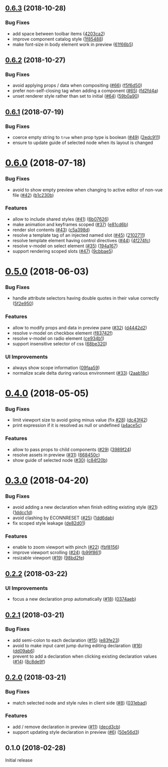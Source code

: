 <a name="0.6.3"></a>
## [0.6.3](https://github.com/ktsn/vue-designer/compare/v0.6.2...v0.6.3) (2018-10-28)


### Bug Fixes

* add space between toolbar items ([4203ca2](https://github.com/ktsn/vue-designer/commit/4203ca2))
* improve component catalog style ([1f85488](https://github.com/ktsn/vue-designer/commit/1f85488))
* make font-size in body element work in preview ([61f66b5](https://github.com/ktsn/vue-designer/commit/61f66b5))



<a name="0.6.2"></a>
## [0.6.2](https://github.com/ktsn/vue-designer/compare/v0.6.1...v0.6.2) (2018-10-27)


### Bug Fixes

* avoid applying props / data when compositing ([#66](https://github.com/ktsn/vue-designer/issues/66)) ([f5f6d50](https://github.com/ktsn/vue-designer/commit/f5f6d50))
* prefer non-self-closing tag when adding a component ([#65](https://github.com/ktsn/vue-designer/issues/65)) ([fd2fd4a](https://github.com/ktsn/vue-designer/commit/fd2fd4a))
* unset renderer style rather than set to initial ([#64](https://github.com/ktsn/vue-designer/issues/64)) ([59b0a90](https://github.com/ktsn/vue-designer/commit/59b0a90))



<a name="0.6.1"></a>
## [0.6.1](https://github.com/ktsn/vue-designer/compare/v0.6.0...v0.6.1) (2018-07-19)


### Bug Fixes

* coerce empty string to `true` when prop type is boolean ([#49](https://github.com/ktsn/vue-designer/issues/49)) ([2edc911](https://github.com/ktsn/vue-designer/commit/2edc911))
* ensure to update guide of selected node when its layout is changed


<a name="0.6.0"></a>
# [0.6.0](https://github.com/ktsn/vue-designer/compare/v0.5.0...v0.6.0) (2018-07-18)


### Bug Fixes

* avoid to show empty preview when changing to active editor of non-vue file ([#42](https://github.com/ktsn/vue-designer/issues/42)) ([b1c230b](https://github.com/ktsn/vue-designer/commit/b1c230b))


### Features

* allow to include shared styles ([#41](https://github.com/ktsn/vue-designer/issues/41)) ([6b07626](https://github.com/ktsn/vue-designer/commit/6b07626))
* make animation and keyframes scoped ([#37](https://github.com/ktsn/vue-designer/issues/37)) ([e81cd6b](https://github.com/ktsn/vue-designer/commit/e81cd6b))
* render slot contents ([#43](https://github.com/ktsn/vue-designer/issues/43)) ([c5a398d](https://github.com/ktsn/vue-designer/commit/c5a398d))
* resolve a template tag of an injected named slot ([#45](https://github.com/ktsn/vue-designer/issues/45)) ([2102711](https://github.com/ktsn/vue-designer/commit/2102711))
* resolve template element having control directives ([#44](https://github.com/ktsn/vue-designer/issues/44)) ([4f274fc](https://github.com/ktsn/vue-designer/commit/4f274fc))
* resolve v-model on select element ([#35](https://github.com/ktsn/vue-designer/issues/35)) ([194a167](https://github.com/ktsn/vue-designer/commit/194a167))
* support rendering scoped slots ([#47](https://github.com/ktsn/vue-designer/issues/47)) ([9cbbae5](https://github.com/ktsn/vue-designer/commit/9cbbae5))



<a name="0.5.0"></a>
# [0.5.0](https://github.com/ktsn/vue-designer/compare/v0.4.0...v0.5.0) (2018-06-03)


### Bug Fixes

* handle attribute selectors having double quotes in their value correctly ([5f2e950](https://github.com/ktsn/vue-designer/commit/5f2e950))


### Features

* allow to modify props and data in preview pane ([#32](https://github.com/ktsn/vue-designer/issues/32)) ([d4442d2](https://github.com/ktsn/vue-designer/commit/d4442d2))
* resolve v-model on checkbox element ([f83742f](https://github.com/ktsn/vue-designer/commit/f83742f))
* resolve v-model on radio element ([ce934b1](https://github.com/ktsn/vue-designer/commit/ce934b1))
* support insensitive selector of css ([68be320](https://github.com/ktsn/vue-designer/commit/68be320))


### UI Improvements

* always show scope information ([09faa59](https://github.com/ktsn/vue-designer/commit/09faa59))
* normalize scale delta during various environment ([#33](https://github.com/ktsn/vue-designer/issues/33)) ([2aab18c](https://github.com/ktsn/vue-designer/commit/2aab18c))


<a name="0.4.0"></a>
# [0.4.0](https://github.com/ktsn/vue-designer/compare/v0.3.0...v0.4.0) (2018-05-05)


### Bug Fixes

* limit viewport size to avoid going minus value (fix [#28](https://github.com/ktsn/vue-designer/issues/28)) ([dc43f42](https://github.com/ktsn/vue-designer/commit/dc43f42))
* print expression if it is resolved as null or undefined ([a4ace5c](https://github.com/ktsn/vue-designer/commit/a4ace5c))


### Features

* allow to pass props to child components ([#29](https://github.com/ktsn/vue-designer/issues/29)) ([3989f24](https://github.com/ktsn/vue-designer/commit/3989f24))
* resolve assets in preview ([#31](https://github.com/ktsn/vue-designer/issues/31)) ([668450c](https://github.com/ktsn/vue-designer/commit/668450c))
* show guide of selected node ([#30](https://github.com/ktsn/vue-designer/issues/30)) ([c84f20b](https://github.com/ktsn/vue-designer/commit/c84f20b))



<a name="0.3.0"></a>
# [0.3.0](https://github.com/ktsn/vue-designer/compare/v0.2.2...v0.3.0) (2018-04-20)


### Bug Fixes

* avoid adding a new declaration when finish editing existing style ([#21](https://github.com/ktsn/vue-designer/issues/21)) ([1ddcc1d](https://github.com/ktsn/vue-designer/commit/1ddcc1d))
* avoid clashing by ECONNRESET ([#25](https://github.com/ktsn/vue-designer/issues/25)) ([1dd6dab](https://github.com/ktsn/vue-designer/commit/1dd6dab))
* fix scoped style leakage ([de82d01](https://github.com/ktsn/vue-designer/commit/de82d01))


### Features

* enable to zoom viewport with pinch ([#22](https://github.com/ktsn/vue-designer/issues/22)) ([fbf8156](https://github.com/ktsn/vue-designer/commit/fbf8156))
* improve viewport scrolling ([#24](https://github.com/ktsn/vue-designer/issues/24)) ([b99f861](https://github.com/ktsn/vue-designer/commit/b99f861))
* resizable viewport ([#19](https://github.com/ktsn/vue-designer/issues/19)) ([98bd2fe](https://github.com/ktsn/vue-designer/commit/98bd2fe))



<a name="0.2.2"></a>
## [0.2.2](https://github.com/ktsn/vue-designer/compare/v0.2.1...v0.2.2) (2018-03-22)


### UI Improvements

* focus a new declaration prop automatically ([#18](https://github.com/ktsn/vue-designer/issues/18)) ([0374aeb](https://github.com/ktsn/vue-designer/commit/0374aeb))



<a name="0.2.1"></a>
## [0.2.1](https://github.com/ktsn/vue-designer/compare/v0.2.0...v0.2.1) (2018-03-21)


### Bug Fixes

* add semi-colon to each declaration ([#15](https://github.com/ktsn/vue-designer/issues/15)) ([e83fe23](https://github.com/ktsn/vue-designer/commit/e83fe23))
* avoid to make input caret jump during editing declaration ([#16](https://github.com/ktsn/vue-designer/issues/16)) ([dd09ab6](https://github.com/ktsn/vue-designer/commit/dd09ab6))
* prevent to add a declaration when clicking existing declaration values ([#14](https://github.com/ktsn/vue-designer/issues/14)) ([8c8de9f](https://github.com/ktsn/vue-designer/commit/8c8de9f))



<a name="0.2.0"></a>
## [0.2.0](https://github.com/ktsn/vue-designer/compare/v0.1.0...v0.2.0) (2018-03-21)


### Bug Fixes

* match selected node and style rules in client side ([#8](https://github.com/ktsn/vue-designer/issues/8)) ([031ebad](https://github.com/ktsn/vue-designer/commit/031ebad))


### Features

* add / remove declaration in preview ([#11](https://github.com/ktsn/vue-designer/issues/11)) ([decd3cb](https://github.com/ktsn/vue-designer/commit/decd3cb))
* support updating style declaration in preview ([#6](https://github.com/ktsn/vue-designer/issues/6)) ([50e56d3](https://github.com/ktsn/vue-designer/commit/50e56d3))



<a name="0.1.0"></a>
## 0.1.0 (2018-02-28)

Initial release
